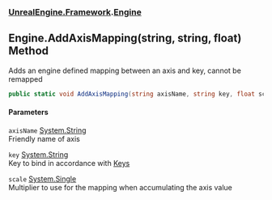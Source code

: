### [UnrealEngine.Framework](./UnrealEngine-Framework.md 'UnrealEngine.Framework').[Engine](./Engine.md 'UnrealEngine.Framework.Engine')
## Engine.AddAxisMapping(string, string, float) Method
Adds an engine defined mapping between an axis and key, cannot be remapped  
```csharp
public static void AddAxisMapping(string axisName, string key, float scale=1f);
```
#### Parameters
<a name='UnrealEngine-Framework-Engine-AddAxisMapping(string_string_float)-axisName'></a>
`axisName` [System.String](https://docs.microsoft.com/en-us/dotnet/api/System.String 'System.String')  
Friendly name of axis  
  
<a name='UnrealEngine-Framework-Engine-AddAxisMapping(string_string_float)-key'></a>
`key` [System.String](https://docs.microsoft.com/en-us/dotnet/api/System.String 'System.String')  
Key to bind in accordance with [Keys](./Keys.md 'UnrealEngine.Framework.Keys')  
  
<a name='UnrealEngine-Framework-Engine-AddAxisMapping(string_string_float)-scale'></a>
`scale` [System.Single](https://docs.microsoft.com/en-us/dotnet/api/System.Single 'System.Single')  
Multiplier to use for the mapping when accumulating the axis value  
  
